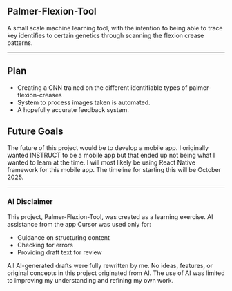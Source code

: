 ## Palmer-Flexion-Tool

A small scale machine learning tool, with the intention fo being able to trace key identifies to certain genetics through scanning the flexion crease patterns.

---

## Plan
- Creating a CNN trained on the different identifiable   types of palmer-flexion-creases 
- System to process images taken is automated. 
- A hopefully accurate feedback system.

## Future Goals

The future of this project would be to develop a mobile app. I originally wanted INSTRUCT to be a mobile app but that ended up not being what I wanted to learn at the time. I will most likely be using React Native framework for this mobile app. The timeline for starting this will be October 2025.


---

### AI Disclaimer  
This project, Palmer-Flexion-Tool, was created as a learning exercise. AI assistance from the app Cursor was used only for:  

- Guidance on structuring content  
- Checking for errors  
- Providing draft text for review  

All AI-generated drafts were fully rewritten by me. No ideas, features, or original concepts in this project originated from AI. The use of AI was limited to improving my understanding and refining my own work.  